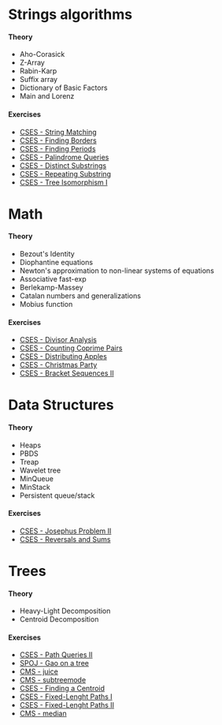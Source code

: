 # Strings algorithms

#### Theory

- Aho-Corasick
- Z-Array
- Rabin-Karp
- Suffix array
- Dictionary of Basic Factors
- Main and Lorenz

#### Exercises

- [CSES - String Matching](https://cses.fi/problemset/task/1753)
- [CSES - Finding Borders](https://cses.fi/problemset/task/1732)
- [CSES - Finding Periods](https://cses.fi/problemset/task/1733)
- [CSES - Palindrome Queries](https://cses.fi/problemset/task/2420)
- [CSES - Distinct Substrings](https://cses.fi/problemset/task/2105)
- [CSES - Repeating Substring](https://cses.fi/problemset/task/2106)
- [CSES - Tree Isomorphism I](https://cses.fi/problemset/task/1700)


# Math

#### Theory

- Bezout's Identity
- Diophantine equations
- Newton's approximation to non-linear systems of equations
- Associative fast-exp
- Berlekamp-Massey
- Catalan numbers and generalizations
- Mobius function

#### Exercises

- [CSES - Divisor Analysis](https://cses.fi/problemset/task/2182)
- [CSES - Counting Coprime Pairs](https://cses.fi/problemset/task/2417)
- [CSES - Distributing Apples](https://cses.fi/problemset/task/1716)
- [CSES - Christmas Party](https://cses.fi/problemset/task/1717)
- [CSES - Bracket Sequences II](https://cses.fi/problemset/task/2187)

# Data Structures

#### Theory

- Heaps
- PBDS
- Treap
- Wavelet tree
- MinQueue
- MinStack
- Persistent queue/stack

#### Exercises

- [CSES - Josephus Problem II](https://cses.fi/problemset/task/2163)
- [CSES - Reversals and Sums](https://cses.fi/problemset/task/2074)

# Trees

#### Theory

- Heavy-Light Decomposition
- Centroid Decomposition

#### Exercises

- [CSES - Path Queries II](https://cses.fi/problemset/task/2134)
- [SPOJ - Gao on a tree](https://www.spoj.com/problems/GOT/)
- [CMS - juice](https://training.olinfo.it/#/task/juice/statement)
- [CMS - subtreemode](https://training.olinfo.it/#/task/subtreemode/statement)
- [CSES - Finding a Centroid](https://training.olinfo.it/#/task/subtreemode/statement)
- [CSES - Fixed-Lenght Paths I](https://cses.fi/problemset/task/2080)
- [CSES - Fixed-Lenght Paths II](https://cses.fi/problemset/task/2081)
- [CMS - median](https://training.olinfo.it/#/task/ois_median/statement)